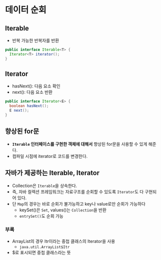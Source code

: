 # 데이터 순회
## Iterable
* 반복 가능한 반복자를 반환
```java
public interface Iterable<T> {
  Iterator<T> iterator();
}
```
## Iterator
* hasNext(): 다음 요소 확인
* next(): 다음 요소 반환
```java
public interface Iterator<E> {
  boolean hasNext();
  E next();
}
```

## 향상된 for문
* **`Iterable` 인터페이스를 구현한 객체에 대해서** 향상된 for문을 사용할 수 있게 해준다.
* 컴파일 시점에 iterator로 코드를 변경한다.

## 자바가 제공하는 Iterable, Iterator
* Collection은 `Iterable`을 상속한다.
* 즉, 자바 컬렉션 프레임워크는 자료구조를 순회할 수 있도록 `Iterator`도 다 구현되어 있다.
* 단 `Map`의 경우는 바로 순회가 불가능하고 key나 value로만 순회가 가능하다
	* keySet()은 `Set`, values()는 `Collection`을 반환
	* `entrySet()`도 순회 가능

### 부록
* ArrayList의 경우 Itr이라는 중첩 클래스의 Iterator을 사용
	* `java.util.ArrayList$Itr`
* $로 표시되면 중첩 클래스라는 뜻

